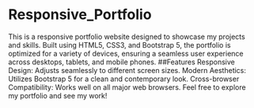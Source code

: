 # Responsive_Portfolio
This is a responsive portfolio website designed to showcase my projects and skills. Built using HTML5, CSS3, and Bootstrap 5, the portfolio is optimized for a variety of devices, ensuring a seamless user experience across desktops, tablets, and mobile phones.
##Features
Responsive Design: Adjusts seamlessly to different screen sizes.
Modern Aesthetics: Utilizes Bootstrap 5 for a clean and contemporary look.
Cross-browser Compatibility: Works well on all major web browsers.
Feel free to explore my portfolio and see my work!
